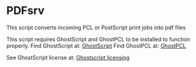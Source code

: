 # PDFsrv
This script converts incoming PCL or PostScript print jobs into pdf files

This script requires GhostScript and GhostPCL to be installed to function properly.
Find GhostScript at: [GhostScript](https://ghostscript.com/releases/gsdnld.html)
Find GhostPCL at: [GhostPCL](https://ghostscript.com/releases/gpcldnld.html)

See GhostScript license at: [Ghostscript licensing](https://ghostscript.com/licensing/index.html#open-source)
